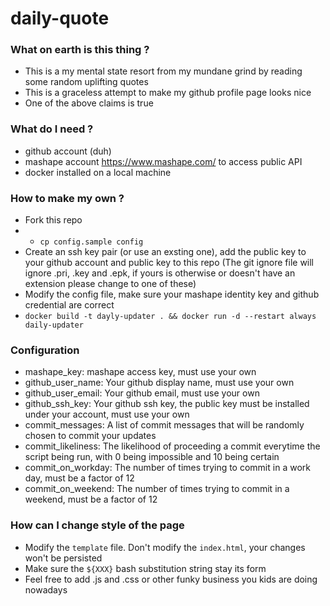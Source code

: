 # daily-quote
### What on earth is this thing ?
* This is a my mental state resort from my mundane grind by reading some random uplifting quotes
* This is a graceless attempt to make my github profile page looks nice
* One of the above claims is true

### What do I need ?
* github account (duh)
* mashape account https://www.mashape.com/ to access public API
* docker installed on a local machine

### How to make my own ?
* Fork this repo
* * `cp config.sample config`
* Create an ssh key pair (or use an exsting one), add the public key to your github account and public key to this repo (The git ignore file will ignore .pri, .key and .epk, if yours is otherwise or doesn't have an extension please change to one of these)
* Modify the config file, make sure your mashape identity key and github credential are correct
* `docker build -t dayly-updater . && docker run -d --restart always daily-updater`

### Configuration
* mashape_key: mashape access key, must use your own
* github_user_name:  Your github display name, must use your own
* github_user_email: Your github email, must use your own
* github_ssh_key: Your github ssh key, the public key must be installed under your account, must use your own
* commit_messages: A list of commit messages that will be randomly chosen to commit your updates
* commit_likeliness: The likelihood of proceeding a commit everytime the script being run, with 0 being impossible and 10 being certain
* commit_on_workday: The number of times trying to commit in a work day, must be a factor of 12
* commit_on_weekend: The number of times trying to commit in a weekend, must be a factor of 12


### How can I change style of the page
* Modify the `template` file. Don't modify the `index.html`, your changes won't be persisted
* Make sure the `${XXX}` bash substitution string stay its form
* Feel free to add .js and .css or other funky business you kids are doing nowadays
